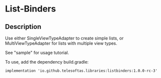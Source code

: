 # List-Binders

## Description

Use either SingleViewTypeAdapter to create simple lists, or MultiViewTypeAdapter for lists with multiple view types.

See "sample" for usage tutorial. 

To use, add the dependency build.gradle:

    implementation 'io.github.telesoftas.libraries:listbinders:1.0.0-rc-3'
